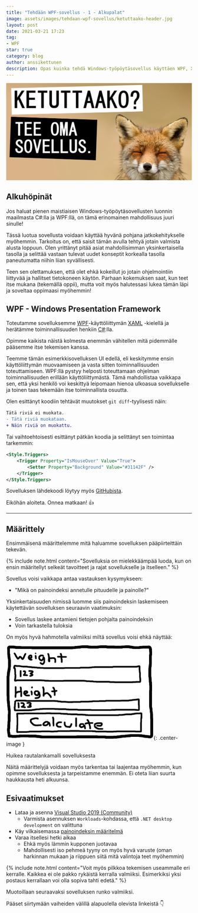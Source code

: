 ```yaml
---
title: "Tehdään WPF-sovellus - 1 - Alkupalat"
image: assets/images/tehdaan-wpf-sovellus/ketuttaako-header.jpg
layout: post
date: 2021-03-21 17:23
tag:
- WPF
star: true
category: blog
author: anssikettunen
description: Opas kuinka tehdä Windows-työpöytäsovellus käyttäen WPF, XAML ja C#.
---
```


![Otsikko ja kuva ketusta][1]

## Alkuhöpinät

Jos haluat pienen maistiaisen Windows-työpöytäsovellusten luonnin maailmasta C#:lla ja WPF:llä, on tämä erinomainen mahdollisuus juuri sinulle!

Tässä luotua sovellusta voidaan käyttää hyvänä pohjana jatkokehitykselle myöhemmin. Tarkoitus on, että saisit tämän avulla tehtyä jotain valmista alusta loppuun.
Olen yrittänyt pitää asiat mahdollisimman yksinkertaisella tasolla ja selittää vastaan tulevat uudet konseptit korkealla tasolla paneutumatta niihin liian syvällisesti.

Teen sen olettamuksen, että olet ehkä kokeillut jo jotain ohjelmointiin liittyvää ja hallitset tietokoneen käytön.
Parhaan kokemuksen saat, kun teet itse mukana (tekemällä oppii), mutta voit myös halutessasi lukea tämän läpi ja soveltaa oppimaasi myöhemmin!

## WPF - Windows Presentation Framework

Toteutamme sovelluksemme [WPF](https://docs.microsoft.com/en-us/visualstudio/designers/getting-started-with-wpf)-käyttöliittymän [XAML](https://docs.microsoft.com/en-us/dotnet/desktop/wpf/advanced/xaml-overview) -kielellä ja herätämme toiminnallisuuden henkiin [C#](https://docs.microsoft.com/en-us/dotnet/csharp/tour-of-csharp/):lla.

Opimme kaikista näistä kolmesta enemmän vähitellen mitä pidemmälle pääsemme itse tekemisen kanssa.

Teemme tämän esimerkkisovelluksen UI edellä, eli keskitymme ensin käyttöliittymän muovaamiseen ja vasta sitten toiminnallisuuden toteuttamiseen. WPF:llä pystyy helposti toteuttamaan ohjelman toiminnallisuuden erillään käyttöliittymästä. Tämä mahdollistaa vaikkapa sen, että yksi henkilö voi keskittyä leipomaan hienoa ulkoasua sovellukselle ja toinen taas tekemään itse toiminnallista osuutta.

Olen esittänyt koodiin tehtävät muutokset `git diff`-tyylisesti näin:

```diff
Tätä riviä ei muokata.
- Tätä riviä muokataan.
+ Näin riviä on muokattu.
```

Tai vaihtoehtoisesti esittänyt pätkän koodia ja selittänyt sen toimintaa tarkemmin:

```xml
<Style.Triggers>
    <Trigger Property="IsMouseOver" Value="True">
        <Setter Property="Background" Value="#31142F" />
    </Trigger>
</Style.Triggers>
```

Sovelluksen lähdekoodi löytyy myös [GitHubista](https://github.com/Teknikaali/wpf-opas).

Eiköhän aloiteta. Onnea matkaan! 👍

---

## Määrittely

Ensimmäisenä määrittelemme mitä haluamme sovelluksen pääpiirteittäin tekevän. 

{% include note.html content="Sovelluksia on mielekkäämpää luoda, kun on ensin määritellyt selkeät tavoitteet ja rajat sovellukselle ja itselleen." %}

Sovellus voisi vaikkapa antaa vastauksen kysymykseen:
- "Mikä on painoindeksi annetulle pituudelle ja painolle?"

Yksinkertaisuuden nimissä luomme siis painoindeksin laskemiseen käytettävän sovelluksen seuraavin vaatimuksin:
* Sovellus laskee antamieni tietojen pohjalta painoindeksin
* Voin tarkastella tuloksia

On myös hyvä hahmotella valmiiksi miltä sovellus voisi ehkä näyttää:

![Huikea rautalankamalli sovelluksesta][2]{: .center-image }
<figcaption class="caption">Huikea rautalankamalli sovelluksesta</figcaption>

Näitä määrittelyjä voidaan myös tarkentaa tai laajentaa myöhemmin, kun opimme sovelluksesta ja tarpeistamme enemmän. Ei oteta liian suurta haukkausta heti alkuunsa.

## Esivaatimukset

* Lataa ja asenna [Visual Studio 2019 (Community)](https://visualstudio.microsoft.com/downloads/)
    * Varmista asennuksen `Workloads`-kohdassa, että `.NET desktop development` on valittuna
* Käy vilkaisemassa [painoindeksin määritelmä](https://fi.wikipedia.org/wiki/Painoindeksi)
* Varaa itsellesi hetki aikaa
    * Ehkä myös lämmin kupponen juotavaa
    * Mahdollisesti iso pehmeä tyyny on myös hyvä varuste (oman harkinnan mukaan ja riippuen siitä mitä valintoja teet myöhemmin)

{% include note.html content="Voit myös pilkkoa tekemisen useammalle eri kerralle. Kaikkea ei ole pakko rykäistä kerralla valmiiksi. Esimerkiksi yksi postaus kerrallaan voi olla sopiva tahti edetä." %}

Muotoillaan seuraavaksi sovelluksen runko valmiiksi.

Pääset siirtymään vaiheiden välillä alapuolella olevista linkeistä 👇

[1]: /assets/images/tehdaan-wpf-sovellus/ketuttaako-header.jpg
[2]: /assets/images/tehdaan-wpf-sovellus/01-01.png